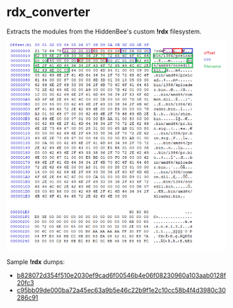 # rdx_converter

Extracts the modules from the HiddenBee's custom **!rdx** filesystem.

![rdx diagram](../pics/rdx_format.png)

Sample **!rdx** dumps:
+ [b828072d354f510e2030ef9cad6f00546b4e06f08230960a103aab0128f20fc3](https://www.virustotal.com/gui/file/b828072d354f510e2030ef9cad6f00546b4e06f08230960a103aab0128f20fc3/detection)
+ [c95bb09de000ba72a45ec63a9b5e46c22b9f1e2c10cc58b4f4d3980c30286c91](https://www.virustotal.com/gui/file/c95bb09de000ba72a45ec63a9b5e46c22b9f1e2c10cc58b4f4d3980c30286c91/detection)
